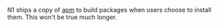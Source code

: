 N1 ships a copy of [apm](https://github.com/atom/apm) to build packages
when users choose to install them. This won't be true much longer.
